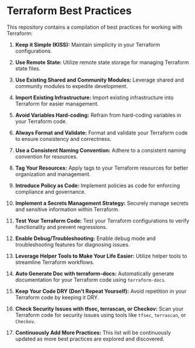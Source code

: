 # Terraform Best Practices

This repository contains a compilation of best practices for working with Terraform:

1. **Keep it Simple (KISS):** Maintain simplicity in your Terraform configurations.
   
2. **Use Remote State:** Utilize remote state storage for managing Terraform state files.
   
3. **Use Existing Shared and Community Modules:** Leverage shared and community modules to expedite development.
   
4. **Import Existing Infrastructure:** Import existing infrastructure into Terraform for easier management.
   
5. **Avoid Variables Hard-coding:** Refrain from hard-coding variables in your Terraform code.
   
6. **Always Format and Validate:** Format and validate your Terraform code to ensure consistency and correctness.
   
7. **Use a Consistent Naming Convention:** Adhere to a consistent naming convention for resources.
   
8. **Tag Your Resources:** Apply tags to your Terraform resources for better organization and management.
   
9. **Introduce Policy as Code:** Implement policies as code for enforcing compliance and governance.
   
10. **Implement a Secrets Management Strategy:** Securely manage secrets and sensitive information within Terraform.
    
11. **Test Your Terraform Code:** Test your Terraform configurations to verify functionality and prevent regressions.
    
12. **Enable Debug/Troubleshooting:** Enable debug mode and troubleshooting features for diagnosing issues.
    
13. **Leverage Helper Tools to Make Your Life Easier:** Utilize helper tools to streamline Terraform workflows.
    
14. **Auto Generate Doc with terraform-docs:** Automatically generate documentation for your Terraform code using `terraform-docs`.
    
15. **Keep Your Code DRY (Don't Repeat Yourself):** Avoid repetition in your Terraform code by keeping it DRY.
    
16. **Check Security Issues with tfsec, terrascan, or Checkov:** Scan your Terraform code for security issues using tools like `tfsec`, `terrascan`, or `Checkov`.
    
17. **Continuously Add More Practices:** This list will be continuously updated as more best practices are explored and discovered.